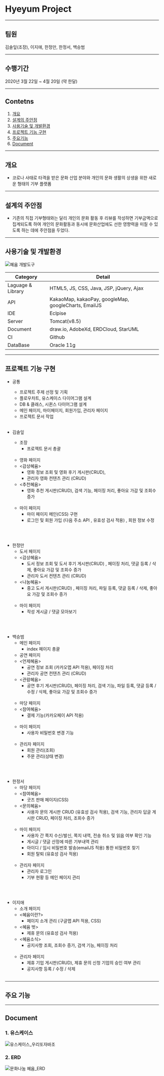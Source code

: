 
# Hyeyum Project
------------
## 팀원 
김솔잎(조장), 이지애, 한정만, 한정서, 백승범

------------
## 수행기간
2020년 3월 22일 ~ 4월 20일 (약 한달)

------------


## Contetns

1. [개요](#개요)
2. [설계의 주안점](#설계의-주안점)
3. [사용기술 및 개발환경](#사용기술-및-개발환경)
4. [프로젝트 기능 구현](#프로젝트-기능-구현)
5. [주요기능](#주요기능)
6. [Document](#Document)

------------

## 개요
+ 코로나 사태로 타격을 받은 문화 산업 분야와 개인의 문화 생활의 상생을 위한 새로운 형태의 기부 플랫폼
------------

## 설계의 주안점
- 기존의 직접 기부형태와는 달리 개인의 문화 활동 후 리뷰를 작성하면 기부금액으로 집계되도록 하여 개인의 문화활동과 동시에 문화산업에도 선한 영향력을 미칠 수 있도록 하는 데에 주안점을 두었다.

------------
## 사용기술 및 개발환경
![혜윰 개발도구](https://user-images.githubusercontent.com/46438918/118755575-13b97280-b8a4-11eb-8798-bb574685001f.png)

Category | Detail
---- | ----
Laguage & Library | HTML5, JS, CSS, Java, JSP, jQuery, Ajax
API | KakaoMap, kakaoPay, googleMap, googleCharts, EmailJS
IDE | Eclpise
Server | Tomcat(v8.5)
Document | draw.io, AdobeXd, ERDCloud, StarUML
CI | Github
DataBase | Oracle 11g

------------
## 프로젝트 기능 구현


- 공통
    - 프로젝트 주제 선정 및 기획 
    - 플로우차트, 유스케이스 다이어그램 설계
    - DB & 클래스, 시퀸스 다이어그램 설계
    - 메인 페이지, 마이페이지, 회원가입, 관리자 페이지
    - 프로젝트 문서 작업
<br><br>

- 김솔잎
  - 조장
    - 프로젝트 문서 총괄
    <br>  
  - 영화 페이지
   - <감상혜윰>
     - 영화 정보 조회 및 영화 후기 게시판(CRUD), 
     - 관리자 영화 컨텐츠 관리 (CRUD)
   - <추천혜윰>
     - 영화 추천 게시판(CRUD), 검색 기능, 페이징 처리, 좋아요 가감 및 조회수 증가
     <br>
  - 마이 페이지
     - 마이 페이지 메인(CSS) 구현
     - 로그인 및 회원 가입 (다음 주소 API , 유효성 검사 적용) , 회원 정보 수정

<br><br>

- 한정만
  - 도서 페이지
   - <감상혜윰>
     - 도서 정보 조회 및 도서 후기 게시판(CRUD) , 페이징 처리, 댓글 등록 / 삭제, 좋아요 가감 및 조회수 증가 
     - 관리자 도서 컨텐츠 관리 (CRUD)
   - <나눔혜윰>
     - 중고 도서 게시판(CRUD) , 페이징 처리, 파일 등록, 댓글 등록 / 삭제, 좋아요 가감 및 조회수 증가
     <br>
  - 마이 페이지
    - 작성 게시글 / 댓글 모아보기 

 <br><br>
   
- 백승범 
  - 메인 페이지
     - index 페이지 총괄
  - 공연 페이지
   - <언제혜윰>
     - 공연 정보 조회 (카카오맵 API 적용), 페이징 처리
     - 관리자 공연 컨텐츠 관리 (CRUD)
   - <관람혜윰>
     - 공연 후기 게시판(CRUD), 페이징 처리, 검색 기능, 파일 등록, 댓글 등록 / 수정 / 삭제, 좋아요 가감 및 조회수 증가
     <br>
  - 마당 페이지
   - <참여혜윰>
     - 결제 기능(카카오페이 API 적용)
     <br>
  - 마이 페이지
    - 사용자 비밀번호 변경 기능
    <br>
  - 관리자 페이지
    - 회원 관리(조회)
    - 주문 관리(상태 변경)

<br><br>  
   
- 한정서
  - 마당 페이지
   - <참여혜윰>
     - 굿즈 판매 페이지(CSS)
   - <문의혜윰>
     - 사용자 문의 게시판 CRUD (유효성 검사 적용), 검색 기능, 관리자 답글 게시판 CRUD, 페이징 처리, 조회수 증가
     <br>
  - 마이 페이지
    - 사용자 간 쪽지 수신/발신, 쪽지 내역, 전송 취소 및 읽음 여부 확인 기능
    - 게시글 / 댓글 산정에 따른 기부내역 관리
    - 아이디 / 임시 비밀번호 발송(emailJS 적용) 통한 비밀번호 찾기 
    - 회원 탈퇴 (유효성 검사 적용)
     <br>
  - 관리자 페이지
    - 관리자 로그인
    - 기부 현황 등 메인 페이지 관리
  
<br><br>

- 이지애  
  - 소개 페이지
   - <혜윰이란?>
     - 페이지 소개 관리 (구글맵 API 적용, CSS)
   - <혜윰 벗>
     - 제휴 문의 (유효성 검사 적용)
   - <혜윰소식>
     - 공지사항 조회, 조회수 증가, 검색 기능, 페이징 처리   
     <br>
  - 관리자 페이지
    - 제휴 기업 게시판(CRUD), 제휴 문의 신청 기업의 승인 여부 관리
    - 공지사항 등록 / 수정 / 삭제 
    <br>
  
------------
## 주요 기능


------------ 
## Document
### 1. 유스케이스
![유스케이스_우리또자바조](https://user-images.githubusercontent.com/46438918/118754165-70675e00-b8a1-11eb-8530-c32797933ee5.jpg)

### 2. ERD
![문화나눔 혜윰_ERD](https://user-images.githubusercontent.com/46438918/118754139-6180ab80-b8a1-11eb-8689-e564bb0a313f.png)

